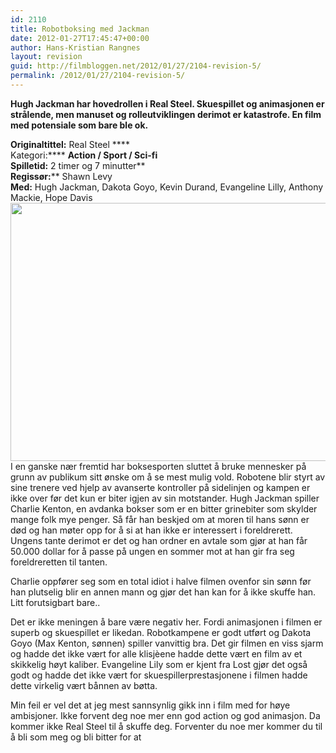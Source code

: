 ```yaml
---
id: 2110
title: Robotboksing med Jackman
date: 2012-01-27T17:45:47+00:00
author: Hans-Kristian Rangnes
layout: revision
guid: http://filmbloggen.net/2012/01/27/2104-revision-5/
permalink: /2012/01/27/2104-revision-5/
---
```

**Hugh Jackman har hovedrollen i Real Steel. Skuespillet og animasjonen er strålende, men manuset og rolleutviklingen derimot er katastrofe. En film med potensiale som bare ble ok.<!--more-->**

**Originaltittel:** Real Steel ****  
Kategori:**** ****Action / Sport **/** Sci-fi**  
**Spilletid:**** 2 timer og 7 minutter**  
**Regissør:**** Shawn Levy  
**Med:** Hugh Jackman, Dakota Goyo, Kevin Durand, Evangeline Lilly, Anthony Mackie, Hope Davis  
<a href="http://filmbloggen.net/?attachment_id=2105" rel="attachment wp-att-2105"><img class="alignnone size-large wp-image-2105" src="http://filmbloggen.net/wp-content/uploads//2012/01/real-steel2-620x413.jpg" alt="" width="620" height="413" /></a>  
I en ganske nær fremtid har boksesporten sluttet å bruke mennesker på grunn av publikum sitt ønske om å se mest mulig vold. Robotene blir styrt av sine trenere ved hjelp av avanserte kontroller på sidelinjen og kampen er ikke over før det kun er biter igjen av sin motstander. Hugh Jackman spiller Charlie Kenton, en avdanka bokser som er en bitter grinebiter som skylder mange folk mye penger. Så får han beskjed om at moren til hans sønn er død og han møter opp for å si at han ikke er interessert i foreldrerett. Ungens tante derimot er det og han ordner en avtale som gjør at han får 50.000 dollar for å passe på ungen en sommer mot at han gir fra seg foreldreretten til tanten.

Charlie oppfører seg som en total idiot i halve filmen ovenfor sin sønn før han plutselig blir en annen mann og gjør det han kan for å ikke skuffe han. Litt forutsigbart bare..

Det er ikke meningen å bare være negativ her. Fordi animasjonen i filmen er superb og skuespillet er likedan. Robotkampene er godt utført og Dakota Goyo (Max Kenton, sønnen) spiller vanvittig bra. Det gir filmen en viss sjarm og hadde det ikke vært for alle klisjèene hadde dette vært en film av et skikkelig høyt kaliber. Evangeline Lily som er kjent fra Lost gjør det også godt og hadde det ikke vært for skuespillerprestasjonene i filmen hadde dette virkelig vært bånnen av bøtta.

Min feil er vel det at jeg mest sannsynlig gikk inn i film med for høye ambisjoner. Ikke forvent deg noe mer enn god action og god animasjon. Da kommer ikke Real Steel til å skuffe deg. Forventer du noe mer kommer du til å bli som meg og bli bitter for at